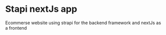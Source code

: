 # Stapi nextJs app
 Ecommerse website using strapi for the backend framework and nextJs as a frontend
